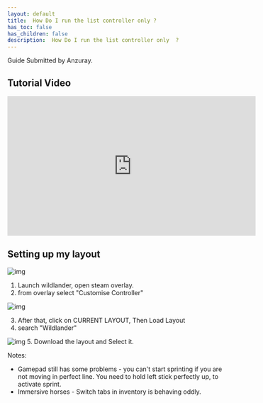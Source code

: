 ```yaml
---
layout: default
title:  How Do I run the list controller only ?
has_toc: false
has_children: false
description:  How Do I run the list controller only  ?
---
```


Guide Submitted by Anzuray.

## Tutorial Video

<iframe class="yt-embed" width="560" height="315" src="https://www.youtube.com/embed/n_1z9OG_6mw" title="YouTube video player" frameborder="0" allow="accelerometer; autoplay; clipboard-write; encrypted-media; gyroscope; picture-in-picture; web-share" allowfullscreen></iframe>

## Setting up my layout

![img](https://cdn.discordapp.com/attachments/930798440840065044/1075087359693029446/Layout_xbox360.png)

1. Launch wildlander, open steam overlay.
1. from overlay select "Customise Controller"

![img](https://media.discordapp.net/attachments/930798440840065044/1075087386494648390/Where_is_controller_settings.png)

3. After that, click on CURRENT LAYOUT, Then Load Layout
4. search "Wildlander"

![img](https://media.discordapp.net/attachments/930798440840065044/1075087524562747494/Search.png?width=1041&height=676)
5. Download the layout and Select it.

Notes:
* Gamepad still has some problems - you can't start sprinting if you are not moving in perfect line. You need to hold left stick perfectly up, to activate sprint.
* Immersive horses - Switch tabs in inventory is behaving oddly.